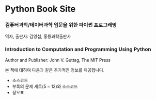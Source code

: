 # Python Book Site
### 컴퓨터과학/데이터과학 입문을 위한 파이썬 프로그래밍 
역자, 출판사: 김영섭, 홍릉과학출판사

### Introduction to Computation and Programming Using Python 

Author and Publisher: John V. Guttag, The MIT Press

본 책에 대하여 다음과 같은 추가적인 정보를 제공합니다. 
- 소스코드
- 부록의 문제 세트(5 ~ 12)와 소스코드
- 정오표




